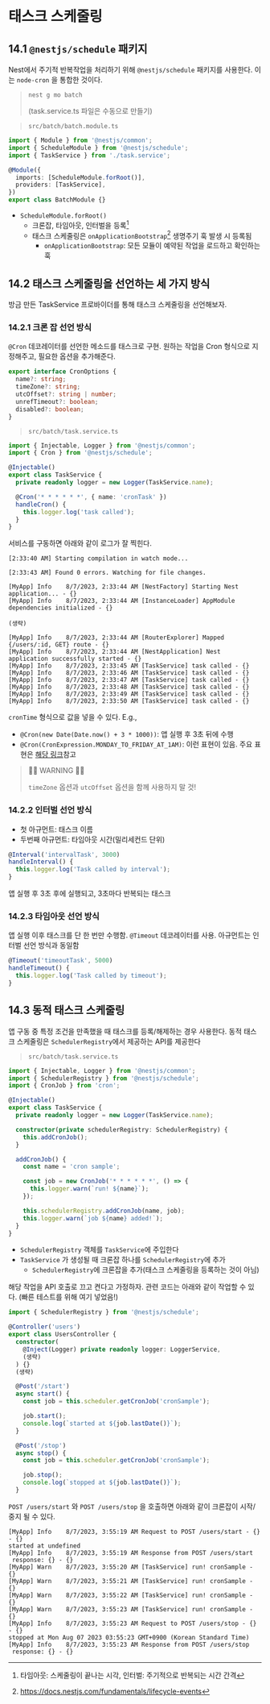 # 태스크 스케줄링

## 14.1 `@nestjs/schedule` 패키지

Nest에서 주기적 반복작업을 처리하기 위해 `@nestjs/schedule` 패키지를 사용한다. 이는 `node-cron` 을 통합한 것이다.


> `nest g mo batch`
>
> (task.service.ts 파일은 수동으로 만들기)

> `src/batch/batch.module.ts`

```ts
import { Module } from '@nestjs/common';
import { ScheduleModule } from '@nestjs/schedule';
import { TaskService } from './task.service';

@Module({
  imports: [ScheduleModule.forRoot()],
  providers: [TaskService],
})
export class BatchModule {}
```

- `ScheduleModule.forRoot()`
    - 크론잡, 타임아웃, 인터벌을 등록[^1]
    - 태스크 스케줄링은 `onApplicationBootstrap`[^2] 생명주기 훅 발생 시 등록됨
        - `onApplicationBootstrap`: 모든 모듈이 예약된 작업을 로드하고 확인하는 훅

## 14.2 태스크 스케줄링을 선언하는 세 가지 방식

방금 만든 TaskService 프로바이더를 통해 태스크 스케줄링을 선언해보자.

### 14.2.1 크론 잡 선언 방식

`@Cron` 데코레이터를 선언한 메소드를 태스크로 구현. 원하는 작업을 Cron 형식으로 지정해주고, 필요한 옵션을 추가해준다.

```ts
export interface CronOptions {
  name?: string;
  timeZone?: string;
  utcOffset?: string | number;
  unrefTimeout?: boolean;
  disabled?: boolean;
}
```

> `src/batch/task.service.ts`

```ts
import { Injectable, Logger } from '@nestjs/common';
import { Cron } from '@nestjs/schedule';

@Injectable()
export class TaskService {
  private readonly logger = new Logger(TaskService.name);

  @Cron('* * * * * *', { name: 'cronTask' })
  handleCron() {
    this.logger.log('task called');
  }
}
```

서비스를 구동하면 아래와 같이 로그가 잘 찍힌다.

```log
[2:33:40 AM] Starting compilation in watch mode...

[2:33:43 AM] Found 0 errors. Watching for file changes.

[MyApp] Info    8/7/2023, 2:33:44 AM [NestFactory] Starting Nest application... - {}
[MyApp] Info    8/7/2023, 2:33:44 AM [InstanceLoader] AppModule dependencies initialized - {}

(생략)

[MyApp] Info    8/7/2023, 2:33:44 AM [RouterExplorer] Mapped {/users/:id, GET} route - {}
[MyApp] Info    8/7/2023, 2:33:44 AM [NestApplication] Nest application successfully started - {}
[MyApp] Info    8/7/2023, 2:33:45 AM [TaskService] task called - {}
[MyApp] Info    8/7/2023, 2:33:46 AM [TaskService] task called - {}
[MyApp] Info    8/7/2023, 2:33:47 AM [TaskService] task called - {}
[MyApp] Info    8/7/2023, 2:33:48 AM [TaskService] task called - {}
[MyApp] Info    8/7/2023, 2:33:49 AM [TaskService] task called - {}
[MyApp] Info    8/7/2023, 2:33:50 AM [TaskService] task called - {}
```

[^1]: 타임아웃: 스케줄링이 끝나는 시각, 인터벌: 주기적으로 반복되는 시간 간격
[^2]: https://docs.nestjs.com/fundamentals/lifecycle-events

`cronTime` 형식으로 값을 넣을 수 있다. E.g.,

- `@Cron(new Date(Date.now() + 3 * 1000))`: 앱 실행 후 3초 뒤에 수행
- `@Cron(CronExpression.MONDAY_TO_FRIDAY_AT_1AM)`: 이런 표현이 있음. 주요 표현은 [해당 링크](https://github.com/nestjs/schedule/blob/master/lib/enums/cron-expression.enum.ts)참고

> 🍅🍅 WARNING 🍅🍅
>
> `timeZone` 옵션과 `utcOffset` 옵션을 함께 사용하지 말 것!

### 14.2.2 인터벌 선언 방식

- 첫 아규먼트: 태스크 이름
- 두번째 아규먼트: 타임아웃 시간(밀리세컨드 단위)

```ts
@Interval('intervalTask', 3000)
handleInterval() {
  this.logger.log('Task called by interval');
}
```

앱 실행 후 3초 후에 실행되고, 3초마다 반복되는 태스크

### 14.2.3 타임아웃 선언 방식

앱 실행 이후 태스크를 단 한 번만 수행함. `@Timeout` 데코레이터를 사용. 아규먼트는 인터벌 선언 방식과 동일함

```ts
@Timeout('timeoutTask', 5000)
handleTimeout() {
  this.logger.log('Task called by timeout');
}
```

## 14.3 동적 태스크 스케줄링

앱 구동 중 특정 조건을 만족했을 때 태스크를 등록/해제하는 경우 사용한다. 동적 태스크 스케줄링은 `SchedulerRegistry`에서 제공하는 API를 제공한다

> `src/batch/task.service.ts`

```ts
import { Injectable, Logger } from '@nestjs/common';
import { SchedulerRegistry } from '@nestjs/schedule';
import { CronJob } from 'cron';

@Injectable()
export class TaskService {
  private readonly logger = new Logger(TaskService.name);

  constructor(private schedulerRegistry: SchedulerRegistry) {
    this.addCronJob();
  }

  addCronJob() {
    const name = 'cron sample';

    const job = new CronJob('* * * * * *', () => {
      this.logger.warn(`run! ${name}`);
    });

    this.schedulerRegistry.addCronJob(name, job);
    this.logger.warn(`job ${name} added!`);
  }
}
```

- `SchedulerRegistry` 객체를 `TaskService`에 주입한다
- `TaskService` 가 생성될 때 크론잡 하나를 `SchedulerRegistry`에 추가
   - `SchedulerRegistry`에 크론잡을 추가(태스크 스케줄링을 등록하는 것이 아님)

해당 작업을 API 호출로 끄고 켠다고 가정하자. 관련 코드는 아래와 같이 작업할 수 있다. (빠른 테스트를 위해 여기 넣었음!)

```ts
import { SchedulerRegistry } from '@nestjs/schedule';

@Controller('users')
export class UsersController {
  constructor(
    @Inject(Logger) private readonly logger: LoggerService,
    (생략)
  ) {}
  (생략)

  @Post('/start')
  async start() {
    const job = this.scheduler.getCronJob('cronSample');

    job.start();
    console.log(`started at ${job.lastDate()}`);
  }

  @Post('/stop')
  async stop() {
    const job = this.scheduler.getCronJob('cronSample');

    job.stop();
    console.log(`stopped at ${job.lastDate()}`);
  }
```

`POST /users/start` 와 `POST /users/stop` 을 호출하면 아래와 같이 크론잡이 시작/중지 될 수 있다.

```log
[MyApp] Info    8/7/2023, 3:55:19 AM Request to POST /users/start - {} - {}
started at undefined
[MyApp] Info    8/7/2023, 3:55:19 AM Response from POST /users/start 
 response: {} - {}
[MyApp] Warn    8/7/2023, 3:55:20 AM [TaskService] run! cronSample - {}
[MyApp] Warn    8/7/2023, 3:55:21 AM [TaskService] run! cronSample - {}
[MyApp] Warn    8/7/2023, 3:55:22 AM [TaskService] run! cronSample - {}
[MyApp] Warn    8/7/2023, 3:55:23 AM [TaskService] run! cronSample - {}
[MyApp] Info    8/7/2023, 3:55:23 AM Request to POST /users/stop - {} - {}
stopped at Mon Aug 07 2023 03:55:23 GMT+0900 (Korean Standard Time)
[MyApp] Info    8/7/2023, 3:55:23 AM Response from POST /users/stop 
 response: {} - {}

```
